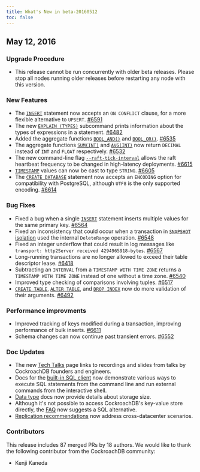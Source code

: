 ```yaml
---
title: What's New in beta-20160512
toc: false
---
```


## May 12, 2016

### Upgrade Procedure

- This release cannot be run concurrently with older beta releases. Please stop all nodes running older releases before restarting any node with this version.

### New Features

- The [`INSERT`](insert.html) statement now accepts an `ON CONFLICT` clause, for a more flexible alternative to `UPSERT`. [#6591](https://github.com/cockroachdb/cockroach/pull/6591)
- The new [`EXPLAIN (TYPES)`](explain.html) subcommand prints information about the types of expressions in a statement. [#6482](https://github.com/cockroachdb/cockroach/pull/6482)
- Added the aggregate functions [`BOOL_AND()`](functions-and-operators.html#functions) and [`BOOL_OR()`](functions-and-operators.html#functions). [#6535](https://github.com/cockroachdb/cockroach/pull/6535)
- The aggregate functions [`SUM(INT)`](functions-and-operators.html#functions) and [`AVG(INT)`](functions-and-operators.html#functions) now return `DECIMAL` instead of `INT` and `FLOAT` respectively. [#6532](https://github.com/cockroachdb/cockroach/pull/6532)
- The new command-line flag [`--raft-tick-interval`](start-a-node.html) allows the raft heartbeat frequency to be changed in high-latency deployments. [#6615](https://github.com/cockroachdb/cockroach/pull/6615)
- [`TIMESTAMP`](timestamp.html) values can now be cast to type `STRING`. [#6605](https://github.com/cockroachdb/cockroach/pull/6605)
- The [`CREATE DATABASE`](create-database.html) statement now accepts an `ENCODING` option for compatibility with PostgreSQL, although `UTF8` is the only supported encoding. [#6614](https://github.com/cockroachdb/cockroach/pull/6614)

### Bug Fixes

- Fixed a bug when a single [`INSERT`](insert.html) statement inserts multiple values for the same primary key. [#6564](https://github.com/cockroachdb/cockroach/pull/6564)
- Fixed an inconsistency that could occur when a transaction in [`SNAPSHOT` isolation](transactions.html#isolation-levels) used the internal `DeleteRange` operation. [#6548](https://github.com/cockroachdb/cockroach/pull/6548)
- Fixed an integer underflow that could result in log messages like `transport: http2Server received 4294965918-bytes`. [#6567](https://github.com/cockroachdb/cockroach/pull/6567)
- Long-running transactions are no longer allowed to exceed their table descriptor lease. [#6418](https://github.com/cockroachdb/cockroach/pull/6418)
- Subtracting an `INTERVAL` from a `TIMESTAMP WITH TIME ZONE` returns a `TIMESTAMP WITH TIME ZONE` instead of one without a time zone. [#6540](https://github.com/cockroachdb/cockroach/pull/6540)
- Improved type checking of comparisons involving tuples. [#6517](https://github.com/cockroachdb/cockroach/pull/6517)
- [`CREATE TABLE`](create-table.html), [`ALTER TABLE`](alter-table.html), and [`DROP INDEX`](drop-index.html) now do more validation of their arguments. [#6492](https://github.com/cockroachdb/cockroach/pull/6492)

### Performance improvments

- Improved tracking of keys modified during a transaction, improving performance of bulk inserts. [#6611](https://github.com/cockroachdb/cockroach/pull/6611)
- Schema changes can now continue past transient errors. [#6552](https://github.com/cockroachdb/cockroach/pull/6552)

### Doc Updates

- The new [Tech Talks](tech-talks.html) page links to recordings and slides from talks by CockroachDB founders and engineers.
- Docs for the [built-in SQL client](use-the-built-in-sql-client.html) now demonstrate various ways to execute SQL statements from the command line and run external commands from the interactive shell.
- [Data type](data-types.html) docs now provide details about storage size.
- Although it's not possible to access CockroachDB's key-value store directly, the [FAQ](frequently-asked-questions.html#can-i-use-cockroachdb-as-a-key-value-store) now suggests a SQL alternative.
- [Replication recommendations](configure-replication-zones.html#nodereplica-recommendations) now address cross-datacenter scenarios. 

### Contributors

This release includes 87 merged PRs by 18 authors. We would like to
thank the following contributor from the CockroachDB community:

* Kenji Kaneda
